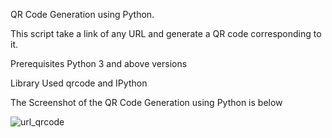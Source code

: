 QR Code Generation using Python.


This script take a link of any URL and generate a QR code corresponding to it.

Prerequisites
Python 3 and above versions

Library Used
qrcode and IPython

The Screenshot of the QR Code Generation using Python is below


![url_qrcode](https://github.com/user-attachments/assets/298a0f39-444b-4424-b9a5-55c308b87089)




